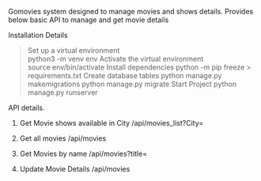 Gomovies system designed to manage movies and shows details.
Provides below basic API to manage and get movie details

Installation Details

> Set up a virtual environment	
    python3 -m venv env
> Activate the virtual environment	
    source env/bin/activate
> Install dependencies
    python -m pip freeze > requirements.txt
> Create database tables
    python manage.py makemigrations
    python manage.py migrate
> Start Project 
    python manage.py runserver


API details.
1. Get Movie shows available in City
    /api/movies_list?City=<CityName>

2. Get all movies 
    /api/movies

3. Get Movies by name
    /api/movies?title=<MovieName>

4. Update Movie Details
    /api/movies

